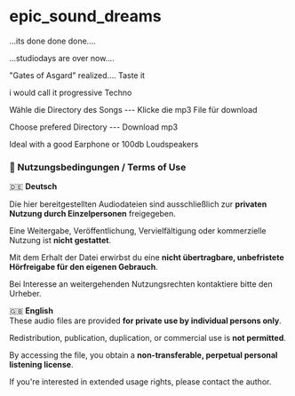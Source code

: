 # epic_sound_dreams

...its done done done....

...studiodays are over now....

"Gates of Asgard" realized.... Taste it

i would call it progressive Techno

Wähle die Directory des Songs --- Klicke die mp3 File für download

Choose prefered Directory --- Download mp3

Ideal with a good Earphone or 100db Loudspeakers


### 📄 Nutzungsbedingungen / Terms of Use

🇩🇪 **Deutsch**  

Die hier bereitgestellten Audiodateien sind ausschließlich zur **privaten Nutzung durch Einzelpersonen** freigegeben.  

Eine Weitergabe, Veröffentlichung, Vervielfältigung oder kommerzielle Nutzung ist **nicht gestattet**.  

Mit dem Erhalt der Datei erwirbst du eine **nicht übertragbare, unbefristete Hörfreigabe für den eigenen Gebrauch**.  

Bei Interesse an weitergehenden Nutzungsrechten kontaktiere bitte den Urheber.

🇬🇧 **English**  
These audio files are provided **for private use by individual persons only**.  

Redistribution, publication, duplication, or commercial use is **not permitted**.  

By accessing the file, you obtain a **non-transferable, perpetual personal listening license**.  

If you're interested in extended usage rights, please contact the author.
